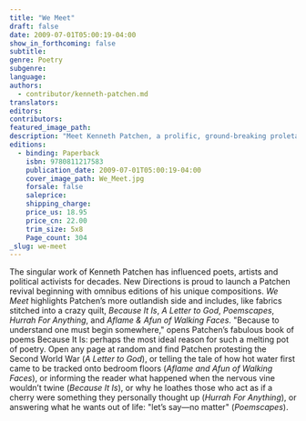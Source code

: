 ```yaml
---
title: "We Meet"
draft: false
date: 2009-07-01T05:00:19-04:00
show_in_forthcoming: false
subtitle:
genre: Poetry
subgenre:
language:
authors:
  - contributor/kenneth-patchen.md
translators:
editors:
contributors:
featured_image_path:
description: "Meet Kenneth Patchen, a prolific, ground-breaking proletarian poet/painter whose most eclectic and wildly eccentric works are re-launched in a single startling volume--We Meet. "
editions:
  - binding: Paperback
    isbn: 9780811217583
    publication_date: 2009-07-01T05:00:19-04:00
    cover_image_path: We_Meet.jpg
    forsale: false
    saleprice:
    shipping_charge:
    price_us: 18.95
    price_cn: 22.00
    trim_size: 5x8
    Page_count: 304
_slug: we-meet
---
```


The singular work of Kenneth Patchen has influenced poets, artists and political activists for decades. New Directions is proud to launch a Patchen revival beginning with omnibus editions of his unique compositions. _We Meet_ highlights Patchen’s more outlandish side and includes, like fabrics stitched into a crazy quilt, _Because It Is_, _A Letter to God_, _Poemscapes_, _Hurrah For Anything_, and _Aflame & Afun of Walking Faces_. "Because to understand one must begin somewhere," opens Patchen’s fabulous book of poems Because It Is: perhaps the most ideal reason for such a melting pot of poetry. Open any page at random and find Patchen protesting the Second World War (_A Letter to God_), or telling the tale of how hot water first came to be tracked onto bedroom floors (_Aflame and Afun of Walking Faces_), or informing the reader what happened when the nervous vine wouldn’t twine (_Because It Is_), or why he loathes those who act as if a cherry were something they personally thought up (_Hurrah For Anything_), or answering what he wants out of life: "let’s say—no matter" (_Poemscapes_).

